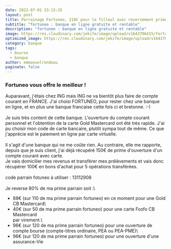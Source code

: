 ```yaml
---
date: 2022-07-01 23:13:15
layout: post
title: Parrainage Fortuneo, 218€ pour le filleul avec reversement prime parrain fortuneo de 88€
subtitle: "fortuneo : banque en ligne gratuite et rentable"
description: "fortuneo : banque en ligne gratuite et rentable"
image: https://res.cloudinary.com/jekife/image/upload/v1643706415/fortuneo-carte-mastercard_wvbjjx.jpg
optimized_image: https://res.cloudinary.com/jekife/image/upload/v1643706415/fortuneo-carte-mastercard_wvbjjx.jpg
category: banque
tags:
  - bourse
  - banque
author: emmanuelrondeau
paginate: false
---
```

### Fortuneo vous offre le meilleur !

Auparavant, j'étais chez ING mais ING ne va bientôt plus faire de compte courant en FRANCE. J'ai choisi FORTUNEO, pour rester chez une banque en ligne, et en plus une banque francaise cette fois ci et bretonne. :-)\
\
Je suis très content de cette banque. L'ouverture du compte courant personnel et l'obtention de la carte Gold Mastercard ont été très rapide. J'ai pu choisir mon code de carte bancaire, plutôt sympa tout de même. Ce que j'apprécie est le paiement en ligne par carte virtuelle.\
\
Il s'agit d'une banque qui ne me coûte rien. Au contraire, elle me rapporte, depuis que je suis client, j'ai déjà récupéré 150€ de prime d'ouverture d'un compte courant avec carte.\
Je vais domicilier mes revenus et transférer mes prélèvements et vais donc récupérer 100€ en bons d'achat pour 5 opérations transférées.\
\
code parrain fotuneo à utiliser : 13112908\
\
Je reverse 80% de ma prime parrain soit :\
- 88€ (sur 110 de ma prime parrain fortuneo) en ce moment pour une Gold CB Mastercard\
- 40€ (sur 50 de ma prime parrain fortuneo) pour une carte Fosfo CB Mastercard\
par virement.\
- 96€ (sur 120 de ma prime parrain fortuneo) pour une ouverture de compte bourse (compte-titres ordinaire, PEA ou PEA-PME)\
- 96€ (sur 120 de ma prime parrain fortuneo) pour une ouverture d'une assurance-Vie
